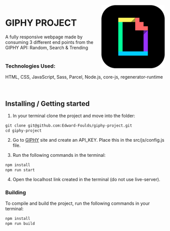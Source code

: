 <img src="src/img/giphy-logo.png" alt="Logo of the project" align="right" width="200">

# GIPHY PROJECT

A fully responsive webpage made by consuming 3 different end points from the GIPHY API: Random, Search & Trending
<br/>
<br/>

### Technologies Used:

HTML, CSS, JavaScript, Sass, Parcel, Node.js, core-js, regenerator-runtime
<br/>
<br/>
<br/>

## Installing / Getting started

1. In your terminal clone the project and move into the folder:

```shell
git clone git@github.com:Edward-Foulds/giphy-project.git
cd giphy-project
```

2. Go to [GIPHY](https://developers.giphy.com/docs/api/endpoint) site and create an API_KEY. Place this in the src/js/config.js file.

3. Run the following commands in the terminal:

```shell
npm install
npm run start
```

4. Open the localhost link created in the terminal (do not use live-server).

### Building

To compile and build the project, run the following commands in your terminal:

```shell
npm install
npm run build
```
